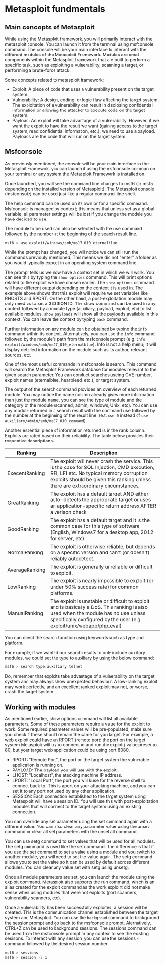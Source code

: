 # Metasploit fundmentals

## Main concepts of Metasploit

While using the Metasploit framework, you will primarily interact with the metasploit console. You can launch it from the terminal using msfconsole command. The console will be your main interface to interact with the different modules of the Metasploit Framework. Modules are small components within the Metasploit framework that are built to perform a specific task, such as exploiting a vulnerability, scanning a target, or performing a brute-force attack.

Some concepts related to metasploit framework:

- Exploit: A piece of code that uses a vulnerability present on the target system.
- Vulnerability: A design, coding, or logic flaw affecting the target system. The exploitation of a vulnerability can result in disclosing confidential information or allowing the attacker to execute code on the target system.
- Payload: An exploit will take advantage of a vulnerability. However, if we want the expoit to have the result we want (gaining access to the target system, read confidential information, etc.), we need to use a payload. Payloads are the code that will run on the target system.

## Msfconsole

As previously mentioned, the console will be your main interface to the Metasploit Framewok. you can launch it using the msfconsole comman on your terminal or any system the Metasploit Framework is installed on.

Once launched, you will see the command line changes to msf6 (or msf5 depending on the installed version of Metasploit). The Metasploit console (msfconsole) can be used just like a regular command-line shell.

The help command can be used on its own or for a specific command. Msfconsole is managed by context; this means that unless set as a global variable, all parameter settings will be lost if you change the module you have decided to use.

The module to be used can also be selected with the use command followed by the number at the beginning of the search result line.

```bash
msf6 > use exploit/windows/smb/ms17_010_eternalblue
```

While the prompt has changed, you will notice we can still run the commands previouly mentioned. This means we did not "enter" a folder as you would typically expect in an operating system command line.

The prompt tells us we now have a context set in which we will work. You can see this by typing the ```show options``` command. This will print options related to the exploit we have chosen earlier. The ```show options``` command will have different output depending on the context it is used in. The example above shows that this exploit will require we set variables like RHOSTS and RPORT. On the other hand, a post-exploitation module may only need us to set a SESSION ID. The show command can be used in any context followed by a module type (auxiliary, payload, exploit, etc) to list available modules. ```show payloads``` will show all the payloads available in this context. You can leave the context by typing ```back``` command.

Further information on any module can be obtained by typing the ```info``` command within its context. Alternatively, you can use the ```info``` command followed by the module's path from the msfconsole prompt (e.g. ```info exploit/windows/smb/ms17_010_eternalblue```). Info is not a help menu; it will display detailed information on the module such as its author, relevant sources, etc.

One of the most useful commands in msfconsole is search. This command will search the Metasploit Framework database for modules relevant to the given search parameter. You can conduct searches useing CVE number, exploit names (eternalblue, hearbleed, etc.), or target system.

The output of the search command provides an overview of each returned module. You may notice the name column already gives more information than just the module name. you can see the type of module and the category of the module (scanned, admin, windows, Unix, etc). You can use any module returned in a search result with the command use followed by the number at the beginning of the result line. (e.t. ```use 0``` instead of ```use auxiliary/admin/smb/ms17_010_command```).

Another essential piece of information returned is in the rank column. Exploits are rated based on their reliability. The table below provides their respective descriptions.

|Ranking|Description
|---|---
|ExecentRanking|The exploit will never crash the service. This is the case for SQL Injection, CMD execution, RFI, LFI etc. No typical memory corruption exploits should be given this ranking unless there are extraordinary circumstances.
|GreatRanking|The exploit has a default target AND either auto-detects the appropriate target or uses an application-specific return address AFTER a verison check
|GoodRanking|The exploit has a default target and it is the common case for this type of software (English, Windows7 for a desktop app, 2012 for server, etc)
|NormalRanking|The exploit is otherwise reliable, but depends on a specific version and can't (or doesn't) reliably autodetect.
|AverageRanking|The exploit is generally unreliable or difficult to exploit.
|LowRanking|The exploit is nearly impossible to exploit (or under 50% success rate) for common platforms.
|ManualRanking|The exploit is unstable or difficult to exploit and is basically a DoS. This ranking is also used when the module has no use unless specifically configured by the user (e.g. exploit/unix/webapp/php_eval)

You can direct the search function using keywords such as type and platform.

For example, if we wanted our search results to only include auxiliary modules, we could set the type to auxiliary by using the below command:

```bash
msf6 > search type:auxiliary telnet
```

Do, remember that exploits take advantage of a vulnerability on the target system and may always show unexpected behaviour. A low-ranking exploit may work perfectly, and an excellent ranked exploit may not, or worse, crash the target system.

## Working with modules

As mentioned earlier, show options command will list all available parameters. Some of these parameters require a value for the exploit to work. Some required parameter values will be pre-populated, make sure you check if these should remain the same for you target. For example, a web exploit could have an RPORT (remote port: the port on the target system Metasploit will try to connect to and run the exploit) value preset to 80, but your target web application could be using port 8080.

- RPORT: "Remote Port", the port on the target system the vulnerable application is running on.
- PAYLOAD: The payload you will use with the exploit.
- LHOST: "Localhost", the atacking machine IP address.
- LPORT: "Local Port", the port you will kuse for the reverse shell to connect back to. This is aport on your attacking machine, and you can set it to any port not used by any other application.
- SESSION: Each connection established to the target system using Metasploit will have a session ID. You will use this with post-exploitation modules that will connect to the target system using an existing connection.

You can override any set parameter using the set command again with a different value. You can also clear any parameter value using the unset command or clear all set parameters with the unset all command.

You can use setg command to set values that will be used for all modules. The setg command is used like the set command. The difference is that if you use the set command to set a value using a module and you switch to another module, you will need to set the value again. The setg command allows you to set the value so it can be used by default across different modules. You can clear any value set with setg using unsetg.

Once all module parameters are set, you can launch the module using the exploit command. Metasploit also supports the run command, which is an alias created for the exploit command as the work exploirt did not make sense when using modules that were not exploits (port scanners, vulnerability scanners, etc).

Once a vulnerability has been successfully exploited, a session will be created. This is the communication channel established between the target system and Metasploit. You can use the ```backgroud``` command to background the session prompt and go back to the msfconsole prompt. Alernatively, CTRL+Z can be used to background sessions. The sessions command can be used from the msfconsole prompt or any context to see the existing sesisons. To interact with any session, you can use the sessions -i command followed by the desired session number.

```bash
msf6 > sessions
msf6 > session -i 1
```
